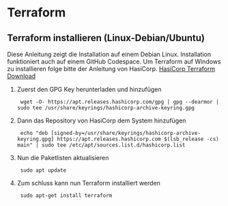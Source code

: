 # Terraform

## Terraform installieren (Linux-Debian/Ubuntu)
Diese Anleitung zeigt die Installation auf einem Debian Linux. Installation funktioniert auch auf einem GitHub Codespace. Um Terraform auf Windows zu installieren folge bitte der Anleitung von HasiCorp. [HasiCorp Terraform Download](https://developer.hashicorp.com/terraform/downloads?product_intent=terraform)
1. Zuerst den GPG Key herunterladen und hinzufügen
   ```shell
    wget -O- https://apt.releases.hashicorp.com/gpg | gpg --dearmor | sudo tee /usr/share/keyrings/hashicorp-archive-keyring.gpg
   ```

2. Dann das Repository von HasiCorp dem System hinzufügen
   ```shell
    echo "deb [signed-by=/usr/share/keyrings/hashicorp-archive-keyring.gpg] https://apt.releases.hashicorp.com $(lsb_release -cs) main" | sudo tee /etc/apt/sources.list.d/hashicorp.list
   ```

3. Nun die Paketlisten aktualisieren
   ```shell
    sudo apt update
   ```

4. Zum schluss kann nun Terraform installiert werden
   ```shell
    sudo apt-get install terraform
   ```